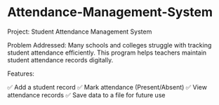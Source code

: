 # Attendance-Management-System
Project: Student Attendance Management System

Problem Addressed:
Many schools and colleges struggle with tracking student attendance efficiently. This program helps teachers maintain student attendance records digitally.

Features:

✅ Add a student record
✅ Mark attendance (Present/Absent)
✅ View attendance records
✅ Save data to a file for future use
